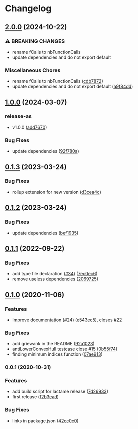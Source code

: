 # Changelog

## [2.0.0](https://github.com/mljs/direct/compare/v1.0.0...v2.0.0) (2024-10-22)


### ⚠ BREAKING CHANGES

* rename fCalls to nbFunctionCalls
* update dependencies and do not export default

### Miscellaneous Chores

* rename fCalls to nbFunctionCalls ([cdb7872](https://github.com/mljs/direct/commit/cdb78723808d1c70ca2522746cd46d0a19adb30b))
* update dependencies and do not export default ([a9f84dd](https://github.com/mljs/direct/commit/a9f84dd9414872bbb37841b47482b6d8673cf791))

## [1.0.0](https://github.com/mljs/direct/compare/v0.1.3...v1.0.0) (2024-03-07)


### release-as

* v1.0.0 ([add7670](https://github.com/mljs/direct/commit/add7670a5328483a3a529ee2ab4b2a5ca7ee98c6))


### Bug Fixes

* update dependencies ([92f780a](https://github.com/mljs/direct/commit/92f780a23a17c60cc749cad5276975f78cb9c528))

## [0.1.3](https://github.com/mljs/direct/compare/v0.1.2...v0.1.3) (2023-03-24)


### Bug Fixes

* rollup extension for new version ([d3cea4c](https://github.com/mljs/direct/commit/d3cea4c21ab5a24bded9c58fc3aad6570804e557))

## [0.1.2](https://github.com/mljs/direct/compare/v0.1.1...v0.1.2) (2023-03-24)


### Bug Fixes

* update dependencies ([bef1935](https://github.com/mljs/direct/commit/bef193538cfed7d3114c9fd9ff844879a165b0de))

## [0.1.1](https://github.com/mljs/direct/compare/v0.1.0...v0.1.1) (2022-09-22)


### Bug Fixes

* add type file declaration ([#34](https://github.com/mljs/direct/issues/34)) ([7ec0ec6](https://github.com/mljs/direct/commit/7ec0ec6ae2bfb7fd6369a9191a9566b6407fc4f2))
* remove useless dependencies ([2069725](https://github.com/mljs/direct/commit/20697254f30e6c40babc8688c2f72dc18ae3e0df))

## [0.1.0](https://www.github.com/mljs/direct/compare/v0.0.1...v0.1.0) (2020-11-06)

### Features

- Improve documentation ([#24](https://www.github.com/mljs/direct/issues/24)) ([e543ec5](https://www.github.com/mljs/direct/commit/e543ec5f0a579cab2d6649ce682e1daea86cb290)), closes [#22](https://www.github.com/mljs/direct/issues/22)

### Bug Fixes

- add griewank in the README ([92a1023](https://www.github.com/mljs/direct/commit/92a1023898b352715a9134249465ff53df6cda90))
- antiLowerConvexHull testcase close [#15](https://www.github.com/mljs/direct/issues/15) ([0b55f74](https://www.github.com/mljs/direct/commit/0b55f74e3d7fe631a7b222038255b14de5faca2d))
- finding minimum indices function ([07ae913](https://www.github.com/mljs/direct/commit/07ae913321ee6c0f7dc24dcbabfe7cf22f31716c))

### 0.0.1 (2020-10-31)

### Features

- add build script for lactame release ([7d26933](https://www.github.com/mljs/direct/commit/7d26933f89cfb053065d0a82b9cfbd4458dd8946))
- first release ([f2b3ead](https://www.github.com/mljs/direct/commit/f2b3ead65aabdd065ee0d7334fe481bbd5c18aa2))

### Bug Fixes

- links in package.json ([42cc0c0](https://www.github.com/mljs/direct/commit/42cc0c0041a19a6c07a06bafb4630e553afc02f4))
